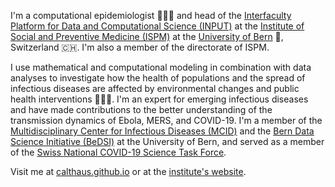 I'm a computational epidemiologist 👨‍💻🦠 and head of the [Interfaculty Platform for Data and Computational Science (INPUT)](https://www.ispm.unibe.ch/research/research_groups_and_themes/input/index_eng.html) at the [Institute of Social and Preventive Medicine (ISPM)](https://www.ispm.unibe.ch) at the [University of Bern](https://www.unibe.ch) 🏫, Switzerland 🇨🇭. I'm also a member of the directorate of ISPM.

I use mathematical and computational modeling in combination with data analyses to investigate how the health of populations and the spread of infectious diseases are affected by environmental changes and public health interventions 💊😷💉. I'm an expert for emerging infectious diseases and have made contributions to the better understanding of the transmission dynamics of Ebola, MERS, and COVID-19. I'm a member of the [Multidisciplinary Center for Infectious Diseases (MCID)](https://www.mcid.unibe.ch) and the [Bern Data Science Initiative (BeDSI)](https://www.bedsi.unibe.ch) at the University of Bern, and served as a member of the [Swiss National COVID-19 Science Task Force](https://sciencetaskforce.ch).

Visit me at [calthaus.github.io](https://calthaus.github.io) or at the [institute's website](https://www.ispm.unibe.ch/about_us/staff/althaus_christian/index_eng.html).
